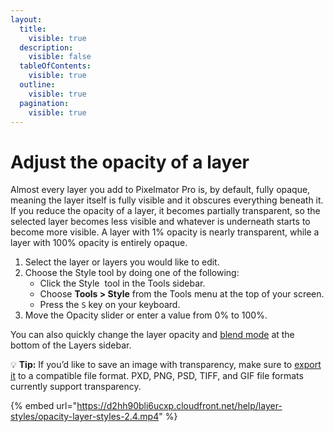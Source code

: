 ```yaml
---
layout:
  title:
    visible: true
  description:
    visible: false
  tableOfContents:
    visible: true
  outline:
    visible: true
  pagination:
    visible: true
---
```


# Adjust the opacity of a layer

Almost every layer you add to Pixelmator Pro is, by default, fully opaque, meaning the layer itself is fully visible and it obscures everything beneath it. If you reduce the opacity of a layer, it becomes partially transparent, so the selected layer becomes less visible and whatever is underneath starts to become more visible. A layer with 1% opacity is nearly transparent, while a layer with 100% opacity is entirely opaque.

1. Select the layer or layers you would like to edit.
2. Choose the Style tool by doing one of the following:
   * Click the Style <img src="https://help.pixelmator.com/pixelmator-pro/3.5/assets/English/1576511015000.png" alt="" data-size="line"> tool in the Tools sidebar.
   * Choose **Tools > Style** from the Tools menu at the top of your screen.
   * Press the `S` key on your keyboard.
3. Move the Opacity slider or enter a value from 0% to 100%.

You can also quickly change the layer opacity and [blend mode](change-the-blend-mode-of-a-layer.md) at the bottom of the Layers sidebar.

:bulb: **Tip:** If you’d like to save an image with transparency, make sure to [export it](../export-and-share-images/) to a compatible file format. PXD, PNG, PSD, TIFF, and GIF file formats currently support transparency.

{% embed url="https://d2hh90bli6ucxp.cloudfront.net/help/layer-styles/opacity-layer-styles-2.4.mp4" %}

